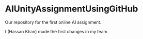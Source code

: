 # AIUnityAssignmentUsingGitHub
 Our repository for the first online AI assignment.

I (Hassan Khan) made the first changes in my team.
